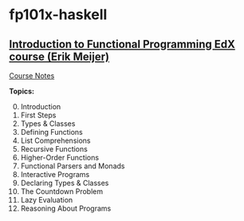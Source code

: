 # fp101x-haskell
## [Introduction to Functional Programming EdX course (Erik Meijer)](https://courses.edx.org/courses/DelftX/FP101x/3T2014/course/)

[Course Notes](https://github.com/leenamurgai/fp101x-haskell/blob/master/FP101_FunctionalProgramming.pdf)

**Topics:**

0. Introduction
1. First Steps
2. Types & Classes
3. Defining Functions
4. List Comprehensions
5. Recursive Functions
6. Higher-Order Functions
7. Functional Parsers and Monads
8. Interactive Programs
9. Declaring Types & Classes
10. The Countdown Problem
11. Lazy Evaluation
12. Reasoning About Programs
